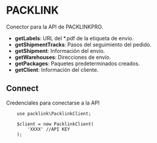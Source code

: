 # PACKLINK
Conector para la API de PACKLINKPRO.

+ **getLabels**: URL del *.pdf de la etiqueta de envío.
+ **getShipmentTracks**: Pasos del seguimiento del pedido.
+ **getShipment**: Información del envío.
+ **getWarehouses**: Direcciones de envío.
+ **getPackages**: Paquetes predeterminados creados.
+ **getClient**: Información del cliente.

## Connect
Credenciales para conectarse a la API

```
    use packlink\PacklinkClient;

    $client = new PacklinkClient(
        'XXXX' //API KEY
    );
```
